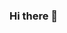 ### Hi there 👋

<!--
**itsAbdiyu/itsAbdiyu** is a ✨ _special_ ✨ repository because its `README.md` (this file) appears on your GitHub profile.

Here are some ideas to get you started:

- 🔭 I’m currently working on ...
- 🌱 I’m currently learning ...
- 👯 I’m looking to collaborate on ...
- 🤔 I’m looking for help with ...
- 💬 Ask me about ...
- 📫 You can reach me at abdiyuu7@gmail.com
- 😄 Pronouns: he/him
- ⚡ Fun fact: ...
-->

